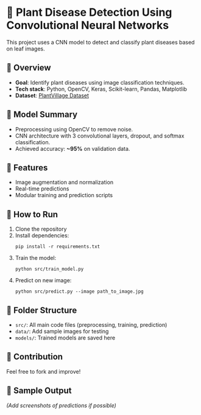 # 🌿 Plant Disease Detection Using Convolutional Neural Networks

This project uses a CNN model to detect and classify plant diseases based on leaf images.

## 📌 Overview
- **Goal**: Identify plant diseases using image classification techniques.
- **Tech stack**: Python, OpenCV, Keras, Scikit-learn, Pandas, Matplotlib
- **Dataset**: [PlantVillage Dataset](https://www.kaggle.com/datasets/emmarex/plantdisease)

## 🧪 Model Summary
- Preprocessing using OpenCV to remove noise.
- CNN architecture with 3 convolutional layers, dropout, and softmax classification.
- Achieved accuracy: **~95%** on validation data.

## 🧠 Features
- Image augmentation and normalization
- Real-time predictions
- Modular training and prediction scripts

## 🔧 How to Run
1. Clone the repository
2. Install dependencies:
   ```
   pip install -r requirements.txt
   ```
3. Train the model:
   ```
   python src/train_model.py
   ```
4. Predict on new image:
   ```
   python src/predict.py --image path_to_image.jpg
   ```

## 📂 Folder Structure
- `src/`: All main code files (preprocessing, training, prediction)
- `data/`: Add sample images for testing
- `models/`: Trained models are saved here

## 🤝 Contribution
Feel free to fork and improve!

## 📸 Sample Output
*(Add screenshots of predictions if possible)*
